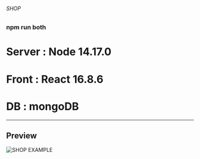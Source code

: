###### SHOP

### npm run both

# Server : Node 14.17.0
# Front : React 16.8.6
# DB : mongoDB

------------

## Preview

<img src="https://user-images.githubusercontent.com/62281568/121660779-8520c580-cade-11eb-9392-43664d93ced2.gif" alt="SHOP EXAMPLE">
